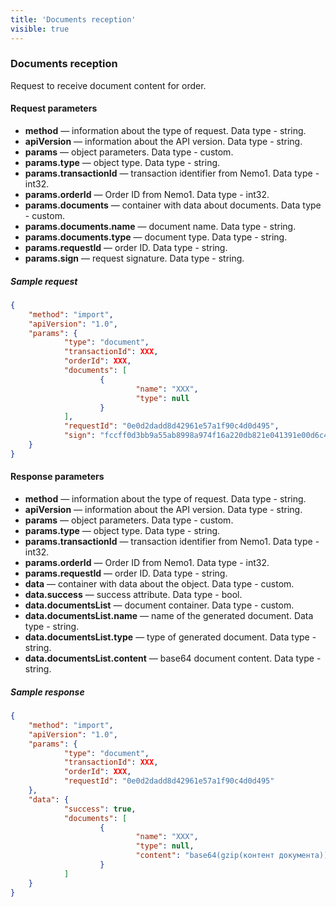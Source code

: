```yaml
---
title: 'Documents reception'
visible: true
---
```


### Documents reception

Request to receive document content for order.

#### Request parameters

-   **method** — information about the type of request. Data type - string.
-   **apiVersion** — information about the API version. Data type - string. 
-   **params** — object parameters. Data type - custom.
-   **params.type** — object type. Data type - string.
-   **params.transactionId** — transaction identifier from Nemo1. Data type - int32. 
-   **params.orderId** — Order ID from Nemo1. Data type - int32.
-   **params.documents** — container with data about documents. Data type - custom.
-   **params.documents.name** — document name. Data type - string.
-   **params.documents.type** — document type. Data type - string.
-   **params.requestId** — order ID. Data type - string.
-   **params.sign** — request signature. Data type - string.

##### Sample request
```json
{
    "method": "import",
    "apiVersion": "1.0",
    "params": {
        	"type": "document",
        	"transactionId": XXX,
        	"orderId": XXX,
        	"documents": [
                	{
                        	"name": "XXX",
                        	"type": null
                	}
        	],
        	"requestId": "0e0d2dadd8d42961e57a1f90c4d0d495",
        	"sign": "fccff0d3bb9a55ab8998a974f16a220db821e041391e00d6c48441c93617ce27"
    }
}
```

#### Response parameters

-   **method** — information about the type of request. Data type - string.
-   **apiVersion** — information about the API version. Data type - string.
-   **params** — object parameters. Data type - custom.
-   **params.type** — object type. Data type - string.
-   **params.transactionId** — transaction identifier from Nemo1. Data type - int32.
-   **params.orderId** — Order ID from Nemo1. Data type - int32.
-   **params.requestId** — order ID. Data type - string.
-   **data** — container with data about the object. Data type - custom.
-   **data.success** — success attribute. Data type - bool.
-   **data.documentsList** — document container. Data type - custom.
-   **data.documentsList.name** — name of the generated document. Data type - string.
-   **data.documentsList.type** — type of generated document. Data type - string.
-   **data.documentsList.content** — base64 document content. Data type - string.

##### Sample response
```json
{
    "method": "import",
    "apiVersion": "1.0",
    "params": {
        	"type": "document",
        	"transactionId": XXX,
        	"orderId": XXX,
        	"requestId": "0e0d2dadd8d42961e57a1f90c4d0d495"
    },
    "data": {
        	"success": true,
        	"documents": [
                	{
                        	"name": "XXX",
                        	"type": null,
                        	"content": "base64(gzip(контент документа))"
                	}
        	]
    }
}
```
